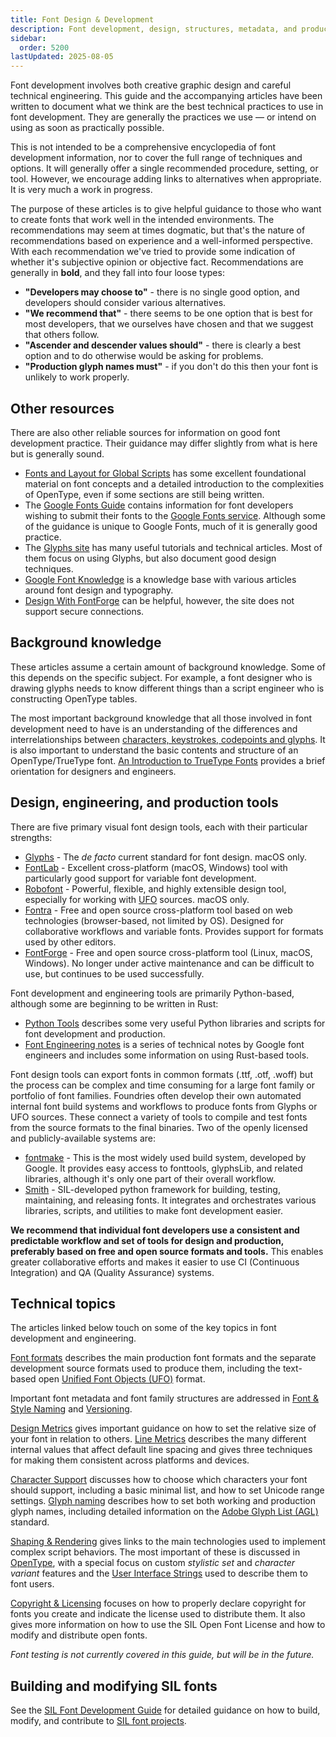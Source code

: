 ```yaml
---
title: Font Design & Development
description: Font development, design, structures, metadata, and production
sidebar:
  order: 5200
lastUpdated: 2025-08-05
---
```


Font development involves both creative graphic design and careful technical engineering. This guide and the accompanying articles have been written to document what we think are the best technical practices to use in font development. They are generally the practices we use — or intend on using as soon as practically possible.

This is not intended to be a comprehensive encyclopedia of font development information, nor to cover the full range of techniques and options. It will generally offer a single recommended procedure, setting, or tool. However, we encourage adding links to alternatives when appropriate. It is very much a work in progress.

The purpose of these articles is to give helpful guidance to those who want to create fonts that work well in the intended environments. The recommendations may seem at times dogmatic, but that's the nature of recommendations based on experience and a well-informed perspective. With each recommendation we've tried to provide some indication of whether it's subjective opinion or objective fact. Recommendations are generally in **bold**, and they fall into four loose types:

- **"Developers may choose to"** - there is no single good option, and developers should consider various alternatives.
- **"We recommend that"** - there seems to be one option that is best for most developers, that we ourselves have chosen and that we suggest that others follow.
- **"Ascender and descender values should"** - there is clearly a best option and to do otherwise would be asking for problems.
- **"Production glyph names must"** - if you don't do this then your font is unlikely to work properly.

## Other resources

There are also other reliable sources for information on good font development practice. Their guidance may differ slightly from what is here but is generally sound.

- [Fonts and Layout for Global Scripts][cozens-flgs] has some excellent foundational material on font concepts and a detailed introduction to the complexities of OpenType, even if some sections are still being written.
- The [Google Fonts Guide][gf-guide] contains information for font developers wishing to submit their fonts to the [Google Fonts service][gf]. Although some of the guidance is unique to Google Fonts, much of it is generally good practice.
- The [Glyphs site][glyphs-learn] has many useful tutorials and technical articles. Most of them focus on using Glyphs, but also document good design techniques.
- [Google Font Knowledge][gf-knol] is a knowledge base with various articles around font design and typography.
- [Design With FontForge][design-with-fontforge] can be helpful, however, the site does not support secure connections.

## Background knowledge

These articles assume a certain amount of background knowledge. Some of this depends on the specific subject. For example, a font designer who is drawing glyphs needs to know different things than a script engineer who is constructing OpenType tables.

The most important background knowledge that all those involved in font development need to have is an understanding of the differences and interrelationships between [characters, keystrokes, codepoints and glyphs][characters-codepoints-glyphs]. It is also important to understand the basic contents and structure of an OpenType/TrueType font. [An Introduction to TrueType Fonts][iws-c8] provides a brief orientation for designers and engineers.

## Design, engineering, and production tools

There are five primary visual font design tools, each with their particular strengths:

- [Glyphs][glyphs] - The _de facto_ current standard for font design. macOS only.
- [FontLab][fontlab] - Excellent cross-platform (macOS, Windows) tool with particularly good support for variable font development.
- [Robofont][robofont] - Powerful, flexible, and highly extensible design tool, especially for working with [UFO][unified-font-objects-ufo] sources. macOS only.
- [Fontra][fontra] - Free and open source cross-platform tool based on web technologies (browser-based, not limited by OS). Designed for collaborative workflows and variable fonts. Provides support for formats used by other editors.
- [FontForge][fontforge] - Free and open source cross-platform tool (Linux, macOS, Windows). No longer under active maintenance and can be difficult to use, but continues to be used successfully.

Font development and engineering tools are primarily Python-based, although some are beginning to be written in Rust:

- [Python Tools][python-tools] describes some very useful Python libraries and scripts for font development and production.
- [Font Engineering notes][fonteng-notes] is a series of technical notes by Google font engineers and includes some information on using Rust-based tools.

Font design tools can export fonts in common formats (.ttf, .otf, .woff) but the process can be complex and time consuming for a large font family or portfolio of font families. Foundries often develop their own automated internal font build systems and workflows to produce fonts from Glyphs or UFO sources. These connect a variety of tools to compile and test fonts from the source formats to the final binaries. Two of the openly licensed and publicly-available systems are:

- [fontmake][fontmake] - This is the most widely used build system, developed by Google. It provides easy access to fonttools, glyphsLib, and related libraries, although it's only one part of their overall workflow.
- [Smith][smith] - SIL-developed python framework for building, testing, maintaining, and releasing fonts. It integrates and orchestrates various libraries, scripts, and utilities to make font development easier.

**We recommend that individual font developers use a consistent and predictable workflow and set of tools for design and production, preferably based on free and open source formats and tools.** This enables greater collaborative efforts and makes it easier to use CI (Continuous Integration) and QA (Quality Assurance) systems.

## Technical topics

The articles linked below touch on some of the key topics in font development and engineering.

[Font formats][font-formats] describes the main production font formats and the separate development source formats used to produce them, including the text-based open [Unified Font Objects (UFO)][unified-font-objects-ufo] format.

Important font metadata and font family structures are addressed in [Font & Style Naming][font-and-style-naming] and [Versioning][versioning].

[Design Metrics][design-metrics] gives important guidance on how to set the relative size of your font in relation to others. [Line Metrics][line-metrics] describes the many different internal values that affect default line spacing and gives three techniques for making them consistent across platforms and devices.

[Character Support][character-support] discusses how to choose which characters your font should support, including a basic minimal list, and how to set Unicode range settings. [Glyph naming][glyph-naming] describes how to set both working and production glyph names, including detailed information on the [Adobe Glyph List (AGL)][adobe-glyph-list] standard.

[Shaping & Rendering][shaping-and-rendering] gives links to the main technologies used to implement complex script behaviors. The most important of these is discussed in [OpenType][opentype], with a special focus on custom _stylistic set_ and _character variant_ features and the [User Interface Strings][user-interface-strings] used to describe them to font users.

[Copyright & Licensing][copyright-and-licensing] focuses on how to properly declare copyright for fonts you create and indicate the license used to distribute them. It also gives more information on how to use the SIL Open Font License and how to modify and distribute open fonts.

_Font testing is not currently covered in this guide, but will be in the future._

## Building and modifying SIL fonts

See the [SIL Font Development Guide][silfontdev] for detailed guidance on how to build, modify, and contribute to [SIL font projects][sil-fonts].

[adobe-glyph-list]: /topics/fonts/adobe-glyph-list
[character-support]: /topics/fonts/character-support
[characters-codepoints-glyphs]: /topics/encoding/characters-codepoints-glyphs
[copyright-and-licensing]: /topics/fonts/copyright-and-licensing
[cozens-flgs]: https://simoncozens.github.io/fonts-and-layout/
[design-metrics]: /topics/fonts/design-metrics
[design-with-fontforge]: http://designwithfontforge.com
[font-and-style-naming]: /topics/fonts/font-and-style-naming
[fonteng-notes]: https://rsheeter.github.io/
[font-formats]: /topics/fonts/font-formats
[fontforge]: https://fontforge.org/
[fontlab]: https://www.fontlab.com/
[fontra]: https://fontra.xyz/
[fontmake]: https://github.com/googlefonts/fontmake
[gf]: https://fonts.google.com/
[gf-guide]: https://googlefonts.github.io/gf-guide/
[gf-knol]: https://fonts.google.com/knowledge
[glyph-naming]: /topics/fonts/glyph-naming
[glyphs]: https://glyphsapp.com/
[glyphs-learn]: https://glyphsapp.com/learn
[iws-c8]: https://scripts.sil.org/IWS-Chapter08
[line-metrics]: /topics/fonts/line-metrics
[opentype]: /topics/fonts/opentype
[otcookbook]: https://opentypecookbook.com/
[python-tools]: /topics/fonts/python-tools
[robofont]: https://robofont.com/
[shaping-and-rendering]: /topics/fonts/shaping-and-rendering
[silfontdev]: https://silnrsi.github.io/silfontdev/en-US/index.html
[sil-fonts]: https://software.sil.org/fonts/
[smith]: https://github.com/silnrsi/smith
[unified-font-objects-ufo]: /topics/fonts/unified-font-objects-ufo
[user-interface-strings]: /topics/fonts/user-interface-strings
[versioning]: /topics/fonts/versioning
